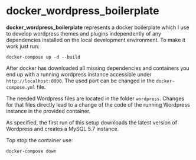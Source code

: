 # docker_wordpress_boilerplate

**docker_wordpress_boilerplate** represents a docker boilerplate which I use to develop wordpress themes and plugins independently of any dependencies installed on the local development environment. To make it work just run:

```
docker-compose up -d --build
```

After docker has downloaded all missing dependencies and containers you end up with a running wordpress instance accessible under `http://localhost:8000`. The used port can be changed in the `docker-compose.yml` file.

The needed Wordpress files are located in the folder `wordpress`. Changes for that files directly lead to a change of the code of the running Wordpress instance in the provided container.

As specified, the first run of this setup downloads the latest version of Wordpress and creates a MySQL 5.7 instance.

Top stop the container use:

```
docker-compose down
```
